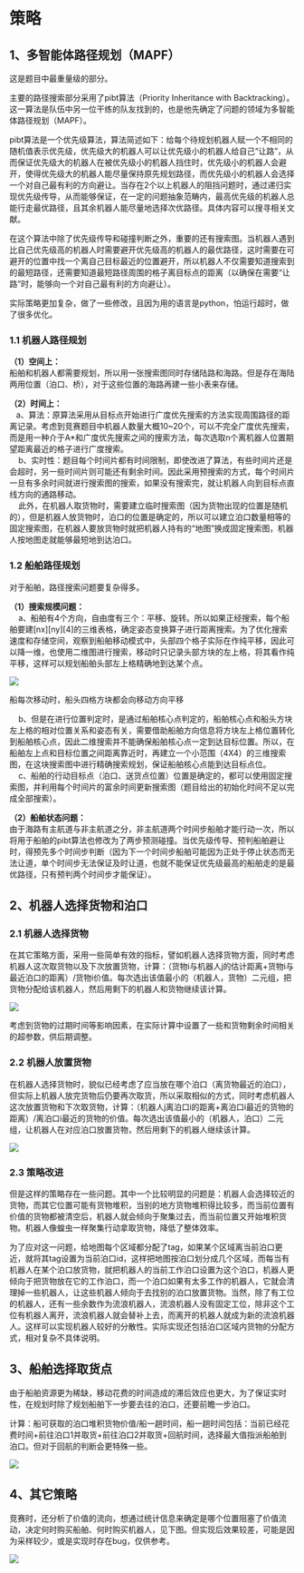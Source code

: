 # 策略
**1、多智能体路径规划（MAPF）**
--------------------

这是题目中最重量级的部分。

主要的路径搜索部分采用了pibt算法（Priority Inheritance with Backtracking）。这一算法是队伍中另一位干练的队友找到的，也是他先确定了问题的领域为多智能体路径规划（MAPF）。

pibt算法是一个优先级算法，算法简述如下：给每个待规划机器人赋一个不相同的随机值表示优先级，优先级大的机器人可以让优先级小的机器人给自己“让路”，从而保证优先级大的机器人在被优先级小的机器人挡住时，优先级小的机器人会避开，使得优先级大的机器人能尽量保持原先规划路径，而优先级小的机器人会选择一个对自己最有利的方向避让。当存在2个以上机器人的阻挡问题时，通过递归实现优先级传导，从而能够保证，在一定的问题抽象范畴内，最高优先级的机器人总能行走最优路径，且其余机器人能尽量地选择次优路径。具体内容可以搜寻相关文献。

在这个算法中除了优先级传导和碰撞判断之外，重要的还有搜索图。当机器人遇到比自己优先级高的机器人时需要避开优先级高的机器人的最优路径，这时需要在可避开的位置中找一个离自己目标最近的位置避开，所以机器人不仅需要知道搜索到的最短路径，还需要知道最短路径周围的格子离目标点的距离（以确保在需要“让路”时，能够向一个对自己最有利的方向避让）。

实际策略更加复杂，做了一些修改，且因为用的语言是python，怕运行超时，做了很多优化。

### 1.1 机器人路径规划

**（1）空间上：**  
船舶和机器人都需要规划，所以用一张搜索图同时存储陆路和海路。但是存在海陆两用位置（泊口、桥），对于这些位置的海路再建一些小表来存储。

**（2）时间上：**  
   a、算法：原算法采用从目标点开始进行广度优先搜索的方法实现周围路径的距离记录。考虑到竞赛题目中机器人数量大概10~20个，可以不完全广度优先搜索，而是用一种介于A\*和广度优先搜索之间的搜索方法，每次选取n个离机器人位置期望距离最近的格子进行广度搜索。  
    b、实时性：题目每个时间片都有时间限制，即使改进了算法，有些时间片还是会超时，另一些时间片则可能还有剩余时间。因此采用预搜索的方式，每个时间片一旦有多余时间就进行搜索图的搜索，如果没有搜索完，就让机器人向到目标点直线方向的通路移动。  
    此外，在机器人取货物时，需要建立临时搜索图（因为货物出现的位置是随机的），但是机器人放货物时，泊口的位置是确定的，所以可以建立泊口数量相等的固定搜索图，在机器人要放货物时就把机器人持有的“地图”换成固定搜索图，机器人按地图走就能够最短地到达泊口。

### 1.2 船舶路径规划

对于船舶，路径搜索问题要复杂得多。

**（1）搜索规模问题：**  
    a、船舶有4个方向，自由度有三个：平移、旋转。所以如果正经搜索，每个船舶要建\[nx\]\[ny\]\[4\]的三维表格，确定姿态变换算子进行距离搜索。为了优化搜索速度和存储空间，观察到船舶移动模式中，头部四个格子实际在作纯平移，因此可以降一维，也使用二维图进行搜索，移动时只记录头部方块的左上格，将其看作纯平移，这样可以规划船舶头部左上格精确地到达某个点。

![](2_策略_image.png)

船每次移动时，船头四格方块都会向移动方向平移

  
    b、但是在进行位置判定时，是通过船舶核心点判定的，船舶核心点和船头方块左上格的相对位置关系和姿态有关，需要借助船舶方向信息将方块左上格位置转化到船舶核心点，因此二维搜索并不能确保船舶核心点一定到达目标位置。所以，在船舶左上点和目标位置之间距离靠近时，再建立一个小范围（4X4）的三维搜索图，在这块搜索图中进行精确搜索规划，保证船舶核心点能到达目标点位。  
    c、船舶的行动目标点（泊口、送货点位置）位置是确定的，都可以使用固定搜索图，并利用每个时间片的富余时间更新搜索图（题目给出的初始化时间不足以完成全部搜索）。

**（2）船舶状态问题：**  
由于海路有主航道与非主航道之分，非主航道两个时间步船舶才能行动一次，所以将用于船舶的pibt算法也修改为了两步预测碰撞。当优先级传导、预判船舶避让时，得预先多个时间步判断（因为下一个时间步船舶可能因为正处于停止状态而无法让道，单个时间步无法保证及时让道，也就不能保证优先级最高的船舶走的是最优路径，只有预判两个时间步才能保证）。

**2、机器人选择货物和泊口**
----------------

### 2.1 机器人选择货物

在其它策略方面，采用一些简单有效的指标，譬如机器人选择货物方面，同时考虑机器人这次取货物以及下次放置货物，计算：（货物i与机器人j的估计距离+货物i与最近泊口的距离）/货物i价值。每次选出该值最小的（机器人，货物）二元组，把货物分配给该机器人，然后用剩下的机器人和货物继续该计算。

![](4_策略_image.png)

考虑到货物的过期时间等影响因素，在实际计算中设置了一些和货物剩余时间相关的超参数，供后期调整。

### 2.2 机器人放置货物

在机器人选择货物时，貌似已经考虑了应当放在哪个泊口（离货物最近的泊口），但实际上机器人放完货物后仍要再次取货，所以采取相似的方式，同时考虑机器人这次放置货物和下次取货物，计算：（机器人j离泊口i的距离+离泊口i最近的货物的距离）/离泊口i最近的货物的价值。每次选出该值最小的（机器人，泊口）二元组，让机器人在对应泊口放置货物，然后用剩下的机器人继续该计算。

![](1_策略_image.png)

### 2.3 策略改进

但是这样的策略存在一些问题。其中一个比较明显的问题是：机器人会选择较近的货物，而其它位置可能有货物堆积，当别的地方货物堆积得比较多，而当前位置有价值的货物都被清空后，机器人就会倾向于聚集过去，而当前位置又开始堆积货物。机器人像蝗虫一样聚集行动拿取货物，降低了整体效率。

为了应对这一问题，给地图每个区域都分配了tag，如果某个区域离当前泊口更近，就将其tag设置为当前泊口id，这样把地图按泊口划分成几个区域，而每当有机器人在某个泊口放货物，就把机器人的当前工作泊口设置为这个泊口，机器人更倾向于把货物放在它的工作泊口，而一个泊口如果有太多工作的机器人，它就会清理掉一些机器人，让这些机器人倾向于去找别的泊口放置货物。当然，除了有工位的机器人，还有一些余数作为流浪机器人，流浪机器人没有固定工位，除非这个工位有机器人离开，流浪机器人就会替补上去，而离开的机器人就成为新的流浪机器人。这样可以实现机器人较好的分散性。实际实现还包括泊口区域内货物的分配方式，相对复杂不具体说明。

**3、船舶选择取货点**
-------------

由于船舶资源更为稀缺，移动花费的时间造成的滞后效应也更大，为了保证实时性，在规划时除了规划船舶下一步要去往的泊口，还要前瞻一步泊口。

计算：船可获取的泊口堆积货物价值/船一趟时间，船一趟时间包括：当前已经花费时间+前往泊口1并取货+前往泊口2并取货+回航时间，选择最大值指派船舶到泊口。但对于回航的判断会更特殊一些。

![](策略_image.png)

**4、其它策略**
----------

竞赛时，还分析了价值的流向，想通过统计信息来确定是哪个位置阻塞了价值流动，决定何时购买船舶、何时购买机器人，见下图。但实现后效果较差，可能是因为采样较少，或是实现时存在bug，仅供参考。

![](3_策略_image.png)